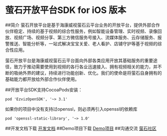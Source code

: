 # 萤石开放平台SDK for iOS 版本

##简介
萤石开放平台是基于海康威视萤石云平台业务的开放平台，提供外部合作伙伴稳定、持续的基于视频的综合性服务，例如智能设备管理、实时视频、录像回放、视频广场、视频分享、第三方微信服务号接入、流媒体服务、云存储服务、报警推送、智能分析等，一站式解决宝宝关爱、老人看护、店铺守护等基于视频的综合性应用。

萤石开放平台是海康威视萤石云平台面向外部各类应用开放其基础服务的重要途径，致力于推动需要使用到视频的各行各业迅速接入、拥有视频相关的能力，并不断的吸纳外界的建议，持续进行功能创新、优化。我们的使命是将萤石自身拥有的基础能力都开放给外部合作伙伴使用。

##开放平台SDK支持CocoaPods安装：
```
pod 'EzvizOpenSDK', '~> 3.1'
```
如果你的项目中没有支持过openssl，则必须再引入openssl的依赖库
```
pod 'openssl-static-library', '~> 1.0'
```
##开发文档下载
[开发文档](https://open.ys7.com/download/ios/ezviz_ios_doc_20151208.rar)
##Demo项目下载
[Demo项目](https://open.ys7.com/download/ios/ezviz_ios_demo_20151208.zip)
##沟通交流
[萤石社区](http://bbs.ys7.com/forum-176-1.html)

